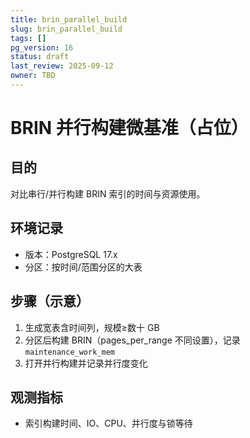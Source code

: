 ```yaml
---
title: brin_parallel_build
slug: brin_parallel_build
tags: []
pg_version: 16
status: draft
last_review: 2025-09-12
owner: TBD
---
```


# BRIN 并行构建微基准（占位）

## 目的

对比串行/并行构建 BRIN 索引的时间与资源使用。

## 环境记录

- 版本：PostgreSQL 17.x
- 分区：按时间/范围分区的大表

## 步骤（示意）

1. 生成宽表含时间列，规模≥数十 GB
2. 分区后构建 BRIN（pages_per_range 不同设置），记录 `maintenance_work_mem`
3. 打开并行构建并记录并行度变化

## 观测指标

- 索引构建时间、IO、CPU、并行度与锁等待
